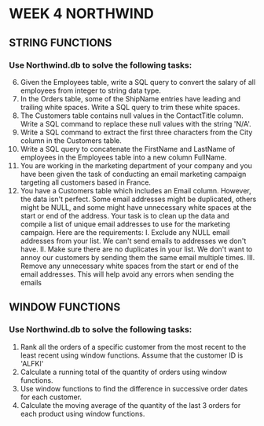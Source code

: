 # WEEK 4 NORTHWIND

## STRING FUNCTIONS

### Use Northwind.db to solve the following tasks:
6. Given the Employees table, write a SQL query to convert the salary of all employees
from integer to string data type.
7. In the Orders table, some of the ShipName entries have leading and trailing white
spaces. Write a SQL query to trim these white spaces.
8. The Customers table contains null values in the ContactTitle column. Write a SQL
command to replace these null values with the string 'N/A'.
9. Write a SQL command to extract the first three characters from the City column in
the Customers table.
10. Write a SQL query to concatenate the FirstName and LastName of employees in
the Employees table into a new column FullName.
11. You are working in the marketing department of your company and you have been
given the task of conducting an email marketing campaign targeting all customers
based in France.
12. You have a Customers table which includes an Email column. However, the data isn't
perfect. Some email addresses might be duplicated, others might be NULL, and some
might have unnecessary white spaces at the start or end of the address.
Your task is to clean up the data and compile a list of unique email addresses to use
for the marketing campaign. Here are the requirements:
I. Exclude any NULL email addresses from your list. We can't send emails to
addresses we don't have.
II. Make sure there are no duplicates in your list. We don't want to annoy our
customers by sending them the same email multiple times.
III. Remove any unnecessary white spaces from the start or end of the email
addresses. This will help avoid any errors when sending the emails

## WINDOW FUNCTIONS
### Use Northwind.db to solve the following tasks:
1. Rank all the orders of a specific customer from the most recent to the least recent using
window functions. Assume that the customer ID is 'ALFKI'
2. Calculate a running total of the quantity of orders using window functions.
3. Use window functions to find the difference in successive order dates for each
customer.
4. Calculate the moving average of the quantity of the last 3 orders for each product using
window functions.

